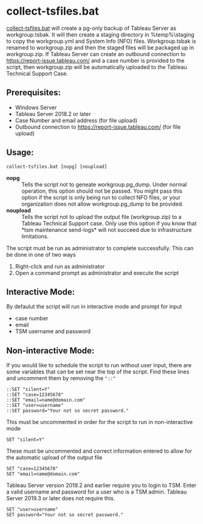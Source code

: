 # collect-tsfiles.bat

[collect-tsfiles.bat](https://github.com/TLarson-Tableau/collect-tableauserver-files/blob/master/collect-tsfiles.bat) will create a pg-only backup of Tableau Server as workgroup.tsbak. It will then create a staging directory in %temp%\staging to copy the workgroup.yml and System Info (NFO) files. Workgroup.tsbak is renamed to workgroup.zip and then the staged files will be packaged up in workgroup.zip. If Tableau Server can create an outbound connection to https://report-issue.tableau.com/ and a case number is provided to the script, then workgroup.zip will be automatically uploaded to the Tableau Technical Support Case.

## Prerequisites:
- Windows Server
- Tableau Server 2018.2 or later
- Case Number and email address (for file upload)
- Outbound connection to https://report-issue.tableau.com/ (for file upload)

## Usage:
```
collect-tsfiles.bat [nopg] [noupload]
```
<dl>
 <dt><b>nopg</b></dt>
 <dd>Tells the script not to geneate workgroup.pg_dump. Under normal operation, this option should not be passed. You might pass this option if the script is only being run to collect NFO files, or your organization does not allow workgroup.pg_dump to be provided.</dd>

 <dt><b>noupload</b></dt>
 <dd>Tells the script not to upload the output file (workgroup.zip) to a Tableau Technical Support case. Only use this option if you know that *tsm maintenance send-logs* will not succeed due to infrastructure limitations.</dd>
</dl>

The script must be run as administrator to complete successfully.
This can be done in one of two ways
  1. Right-click and run as administrator
  2. Open a command prompt as administrator and execute the script

## Interactive Mode:
By defaulut the script will run in interactive mode and prompt for input
- case number
- email
- TSM username and password

## Non-interactive Mode:
If you would like to schedule the script to run without user input, there are some variables that can be set near the top of the script.
Find these lines and uncomment them by removing the `"::"`
```
::SET "silent=Y"
::SET "case=12345678"
::SET "email=name@domain.com"
::SET "user=username"
::SET password="Your not so secret password."
```
 
This must be uncommented in order for the script to run in non-interactive mode
```
SET "silent=Y"
```

These must be uncommented and correct information entered to allow for the automatic upload of the output file
```
SET "case=12345678"
SET "email=name@domain.com"
```

Tableau Server version 2019.2 and earlier require you to login to TSM. Enter a valid username and password for a user who is a TSM admin. Tableau Server 2019.3 or later does not require this.
```
SET "user=username"
SET password="Your not so secret password."
```
